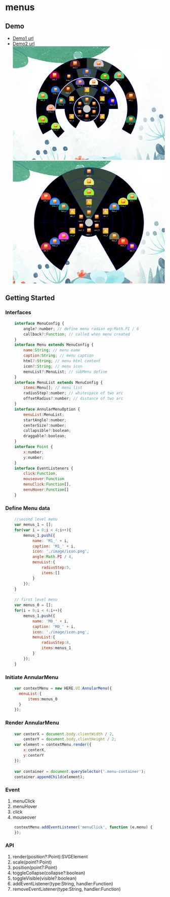 # menus
## Demo
- [Demo1 url](https://kouyjes.github.io/annular-menu/example/index.html)
- [Demo2 url](https://kouyjes.github.io/annular-menu/example/index-default.html)
![](./screenshot/menu_01.png)
![](./screenshot/menu_02.png)
## Getting Started
### Interfaces
```javascript
    interface MenuConfig {
        angle?:number; // define menu radian eg:Math.PI / 6
        callback?:Function; // called when menu created
    }
    interface Menu extends MenuConfig {
        name:String; // menu name
        caption:String; // menu caption
        html?:String; // menu html content
        icon?:String; // menu icon
        menuList?:MenuList; // subMenu define
    }
    interface MenuList extends MenuConfig {
        items:Menu[]; // menu list
        radiusStep?:number; // whitespace of two arc
        offsetRadius?:number; // distance of two arc
    }
    interface AnnularMenuOption {
        menuList:MenuList;
        startAngle?:number;
        centerSize?:number;
        collapsible?:boolean;
        draggable?:boolean;
    }
    interface Point {
        x:number;
        y:number;
    }
    interface EventListeners {
        click:Function,
        mouseover:Function
        menuClick:Function[],
        menuHover:Function[]
    }  
```
### Define Menu data
```javascript
    //second level menu
    var menus_1 = [];
    for(var i = 0;i < 4;i++){
        menus_1.push({
            name: 'M1_' + i,
            caption: 'M1_' + i,
            icon: './image/icon.png',
            angle:Math.PI / 4,
            menuList:{
                radiusStep:5,
                items:[]
            }
        });
    }
    
    // first level menu
    var menus_0 = [];
    for(i = 0;i < 4;i++){
        menus_1.push({
            name: 'M0_' + i,
            caption: 'M0_' + i,
            icon: './image/icon.png',
            menuList:{
                radiusStep:8,
                items:menus_1
            }
        });
    }
```
### Initiate AnnularMenu
```javascript
    var contextMenu = new HERE.UI.AnnularMenu({
      menuList:{
          items:menus_0
      }
    });
```
### Render AnnularMenu
```javascript
    var centerX = document.body.clientWidth / 2,
        centerY = document.body.clientHeight / 2;
    var element = contextMenu.render({
        x:centerX,
        y:centerY
    });
    
    var container = document.querySelector('.menu-container');
    container.appendChild(element);
```
### Event
1. menuClick
2. menuHover
3. click
4. mouseover
```javascript
    contextMenu.addEventListener('menuClick', function (e,menu) {
    });
```
### API 
1. render(position?:Point):SVGElement
2. scale(point?:Point)
3. position(point?:Point)
4. toggleCollapse(collapse?:boolean)
5. toggleVisible(visible?:boolean)
6. addEventListener(type:String, handler:Function)
7. removeEventListener(type:String, handler:Function)
